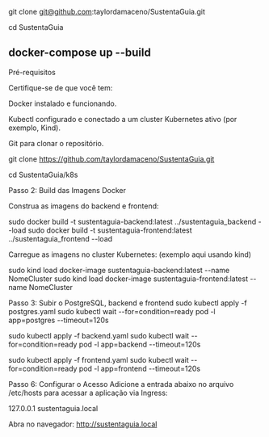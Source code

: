 git clone git@github.com:taylordamaceno/SustentaGuia.git

cd SustentaGuia

docker-compose up --build
----------
Pré-requisitos

Certifique-se de que você tem:

Docker instalado e funcionando.

Kubectl configurado e conectado a um cluster Kubernetes ativo (por exemplo, Kind).

Git para clonar o repositório.



git clone https://github.com/taylordamaceno/SustentaGuia.git

cd SustentaGuia/k8s

Passo 2: Build das Imagens Docker

Construa as imagens do backend e frontend:

sudo docker build -t sustentaguia-backend:latest ../sustentaguia_backend --load
sudo docker build -t sustentaguia-frontend:latest ../sustentaguia_frontend --load

Carregue as imagens no cluster Kubernetes: (exemplo aqui usando kind)

sudo kind load docker-image sustentaguia-backend:latest --name NomeCluster
sudo kind load docker-image sustentaguia-frontend:latest --name NomeCluster



Passo 3: Subir o PostgreSQL, backend e frontend
sudo kubectl apply -f postgres.yaml
sudo kubectl wait --for=condition=ready pod -l app=postgres --timeout=120s

sudo kubectl apply -f backend.yaml
sudo kubectl wait --for=condition=ready pod -l app=backend --timeout=120s

sudo kubectl apply -f frontend.yaml
sudo kubectl wait --for=condition=ready pod -l app=frontend --timeout=120s


Passo 6: Configurar o Acesso
Adicione a entrada abaixo no arquivo /etc/hosts para acessar a aplicação via Ingress:



127.0.0.1 sustentaguia.local

Abra no navegador:
http://sustentaguia.local

